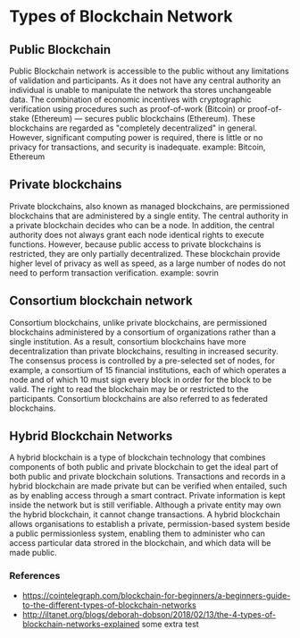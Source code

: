 # Types of Blockchain Network

## Public Blockchain
Public Blockchain network is accessible to the public without any limitations of validation and participants. As it does not have any central authority an individual is unable to manipulate the network tha stores unchangeable data. 
The combination of economic incentives with cryptographic verification using procedures such as proof-of-work (Bitcoin) or proof-of-stake (Ethereum) — secures public blockchains (Ethereum). These blockchains are regarded as "completely decentralized" in general. 
However, significant computing power is required, there is little or no privacy for transactions, and security is inadequate.
example: Bitcoin, Ethereum

## Private blockchains
Private blockchains, also known as managed blockchains, are permissioned blockchains that are administered by a single entity. The central authority in a private blockchain decides who can be a node. 
In addition, the central authority does not always grant each node identical rights to execute functions. However, because public access to private blockchains is restricted, they are only partially decentralized. These blockchain provide higher level of privacy as well as speed, as a large number of nodes do not need to perform transaction verification.
example: sovrin

## Consortium blockchain network
Consortium blockchains, unlike private blockchains, are permissioned blockchains administered by a consortium of organizations rather than a single institution. As a result, consortium blockchains have more decentralization than private blockchains, resulting in increased security. The consensus process is controlled by a pre-selected set of nodes, for example, a consortium of 15 financial institutions, each of which operates a node and of which 10 must sign every block in order for the block to be valid. The right to read the blockchain may be or restricted to the participants. Consortium blockchains are also referred to as federated blockchains.

## Hybrid Blockchain Networks
A hybrid blockchain is a type of blockchain technology that combines components of both public and private blockchain to get the ideal part of both public and private blockchain solutions.
Transactions and records in a hybrid blockchain are made private but can be verified when entailed, such as by enabling access through a smart contract. Private information is kept inside the network but is still verifiable.
Although a private entity may own the hybrid blockchain, it cannot change transactions. A hybrid blockchain allows organisations to establish a private, permission-based system beside a public permissionless system, enabling them to administer who can access particular data strored in the blockchain, and which data will be made public.

### References
- https://cointelegraph.com/blockchain-for-beginners/a-beginners-guide-to-the-different-types-of-blockchain-networks
- http://iltanet.org/blogs/deborah-dobson/2018/02/13/the-4-types-of-blockchain-networks-explained
some extra test